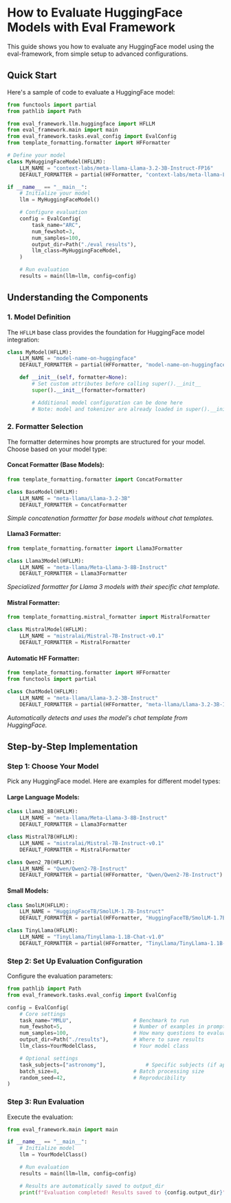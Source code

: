 # How to Evaluate HuggingFace Models with Eval Framework

This guide shows you how to evaluate any HuggingFace model using the eval-framework, from simple setup to advanced configurations.

## Quick Start

Here's a sample of code to evaluate a HuggingFace model:

```python
from functools import partial
from pathlib import Path

from eval_framework.llm.huggingface import HFLLM
from eval_framework.main import main
from eval_framework.tasks.eval_config import EvalConfig
from template_formatting.formatter import HFFormatter

# Define your model
class MyHuggingFaceModel(HFLLM):
    LLM_NAME = "context-labs/meta-llama-Llama-3.2-3B-Instruct-FP16"
    DEFAULT_FORMATTER = partial(HFFormatter, "context-labs/meta-llama-Llama-3.2-3B-Instruct-FP16")

if __name__ == "__main__":
    # Initialize your model
    llm = MyHuggingFaceModel()

    # Configure evaluation
    config = EvalConfig(
        task_name="ARC",
        num_fewshot=3,
        num_samples=100,
        output_dir=Path("./eval_results"),
        llm_class=MyHuggingFaceModel,
    )

    # Run evaluation
    results = main(llm=llm, config=config)
```

## Understanding the Components

### 1. Model Definition

The `HFLLM` base class provides the foundation for HuggingFace model integration:

```python
class MyModel(HFLLM):
    LLM_NAME = "model-name-on-huggingface"
    DEFAULT_FORMATTER = partial(HFFormatter, "model-name-on-huggingface")

    def __init__(self, formatter=None):
        # Set custom attributes before calling super().__init__
        super().__init__(formatter=formatter)

        # Additional model configuration can be done here
        # Note: model and tokenizer are already loaded in super().__init__
```

### 2. Formatter Selection

The formatter determines how prompts are structured for your model. Choose based on your model type:


#### **Concat Formatter (Base Models):**
```python
from template_formatting.formatter import ConcatFormatter

class BaseModel(HFLLM):
    LLM_NAME = "meta-llama/Llama-3.2-3B"
    DEFAULT_FORMATTER = ConcatFormatter
```
*Simple concatenation formatter for base models without chat templates.*

#### **Llama3 Formatter:**
```python
from template_formatting.formatter import Llama3Formatter

class Llama3Model(HFLLM):
    LLM_NAME = "meta-llama/Meta-Llama-3-8B-Instruct"
    DEFAULT_FORMATTER = Llama3Formatter
```
*Specialized formatter for Llama 3 models with their specific chat template.*

#### **Mistral Formatter:**
```python
from template_formatting.mistral_formatter import MistralFormatter

class MistralModel(HFLLM):
    LLM_NAME = "mistralai/Mistral-7B-Instruct-v0.1"
    DEFAULT_FORMATTER = MistralFormatter
```

#### **Automatic HF Formatter:**
```python
from template_formatting.formatter import HFFormatter
from functools import partial

class ChatModel(HFLLM):
    LLM_NAME = "meta-llama/Llama-3.2-3B-Instruct"
    DEFAULT_FORMATTER = partial(HFFormatter, "meta-llama/Llama-3.2-3B-Instruct")
```
*Automatically detects and uses the model's chat template from HuggingFace.*

## Step-by-Step Implementation

### Step 1: Choose Your Model

Pick any HuggingFace model. Here are examples for different model types:

#### **Large Language Models:**
```python
class Llama3_8B(HFLLM):
    LLM_NAME = "meta-llama/Meta-Llama-3-8B-Instruct"
    DEFAULT_FORMATTER = Llama3Formatter

class Mistral7B(HFLLM):
    LLM_NAME = "mistralai/Mistral-7B-Instruct-v0.1"
    DEFAULT_FORMATTER = MistralFormatter

class Qwen2_7B(HFLLM):
    LLM_NAME = "Qwen/Qwen2-7B-Instruct"
    DEFAULT_FORMATTER = partial(HFFormatter, "Qwen/Qwen2-7B-Instruct")
```

#### **Small Models:**
```python
class SmolLM(HFLLM):
    LLM_NAME = "HuggingFaceTB/SmolLM-1.7B-Instruct"
    DEFAULT_FORMATTER = partial(HFFormatter, "HuggingFaceTB/SmolLM-1.7B-Instruct")

class TinyLlama(HFLLM):
    LLM_NAME = "TinyLlama/TinyLlama-1.1B-Chat-v1.0"
    DEFAULT_FORMATTER = partial(HFFormatter, "TinyLlama/TinyLlama-1.1B-Chat-v1.0")
```


### Step 2: Set Up Evaluation Configuration

Configure the evaluation parameters:

```python
from pathlib import Path
from eval_framework.tasks.eval_config import EvalConfig

config = EvalConfig(
    # Core settings
    task_name="MMLU",                    # Benchmark to run
    num_fewshot=5,                       # Number of examples in prompt
    num_samples=100,                     # How many questions to evaluate
    output_dir=Path("./results"),        # Where to save results
    llm_class=YourModelClass,            # Your model class

    # Optional settings
    task_subjects=["astronomy"],             # Specific subjects (if applicable)
    batch_size=8,                        # Batch processing size
    random_seed=42,                      # Reproducibility
)
```

### Step 3: Run Evaluation

Execute the evaluation:

```python
from eval_framework.main import main

if __name__ == "__main__":
    # Initialize model
    llm = YourModelClass()

    # Run evaluation
    results = main(llm=llm, config=config)

    # Results are automatically saved to output_dir
    print(f"Evaluation completed! Results saved to {config.output_dir}")
```
